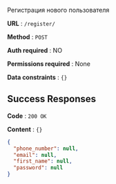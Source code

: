 Регистрация нового пользователя

**URL** : `/register/`

**Method** : `POST`

**Auth required** : NO

**Permissions required** : None

**Data constraints** : `{}`

## Success Responses

**Code** : `200 OK`

**Content** : `{}`

```json
{
  "phone_number": null,
  "email": null,
  "first_name": null,
  "password": null
}
```